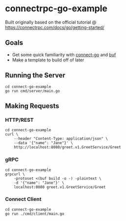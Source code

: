 # connectrpc-go-example

Built originally based on the official tutorial @ <https://connectrpc.com/docs/go/getting-started/>

## Goals

- Get some quick familiarity with [connect-go](https://github.com/connectrpc/connect-go) and [buf](https://github.com/bufbuild/buf)
- Make a template to build off of later

## Running the Server

```shell
cd connect-go-example
go run cmd/server/main.go
```

## Making Requests

### HTTP/REST

```shell
cd connect-go-example
curl \
    --header "Content-Type: application/json" \
    --data '{"name": "Jane"}' \
    http://localhost:8080/greet.v1.GreetService/Greet
```

### gRPC

```shell
cd connect-go-example
grpcurl \
    -protoset <(buf build -o -) -plaintext \
    -d '{"name": "Jane"}' \
    localhost:8080 greet.v1.GreetService/Greet
```

### Connect Client

```shell
cd connect-go-example
go run ./cmd/client/main.go
```
